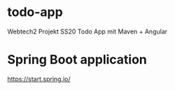 # todo-app
Webtech2 Projekt SS20 Todo App mit Maven + Angular

# Spring Boot application
https://start.spring.io/

